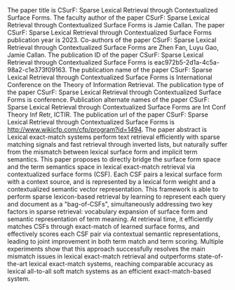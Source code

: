 The paper title is CSurF: Sparse Lexical Retrieval through Contextualized Surface Forms.
The faculty author of the paper CSurF: Sparse Lexical Retrieval through Contextualized Surface Forms is Jamie Callan.
The paper CSurF: Sparse Lexical Retrieval through Contextualized Surface Forms publication year is 2023.
Co-authors of the paper CSurF: Sparse Lexical Retrieval through Contextualized Surface Forms are Zhen Fan, Luyu Gao, Jamie Callan.
The publication ID of the paper CSurF: Sparse Lexical Retrieval through Contextualized Surface Forms is eac972b5-2d1a-4c5a-98a2-c1e373f09163.
The publication name of the paper CSurF: Sparse Lexical Retrieval through Contextualized Surface Forms is International Conference on the Theory of Information Retrieval.
The publication type of the paper CSurF: Sparse Lexical Retrieval through Contextualized Surface Forms is conference.
Publication alternate names of the paper CSurF: Sparse Lexical Retrieval through Contextualized Surface Forms are Int Conf Theory Inf Retr, ICTIR.
The publication url of the paper CSurF: Sparse Lexical Retrieval through Contextualized Surface Forms is http://www.wikicfp.com/cfp/program?id=1494.
The paper abstract is Lexical exact-match systems perform text retrieval efficiently with sparse matching signals and fast retrieval through inverted lists, but naturally suffer from the mismatch between lexical surface form and implicit term semantics. This paper proposes to directly bridge the surface form space and the term semantics space in lexical exact-match retrieval via contextualized surface forms (CSF). Each CSF pairs a lexical surface form with a context source, and is represented by a lexical form weight and a contextualized semantic vector representation. This framework is able to perform sparse lexicon-based retrieval by learning to represent each query and document as a "bag-of-CSFs", simultaneously addressing two key factors in sparse retrieval: vocabulary expansion of surface form and semantic representation of term meaning. At retrieval time, it efficiently matches CSFs through exact-match of learned surface forms, and effectively scores each CSF pair via contextual semantic representations, leading to joint improvement in both term match and term scoring. Multiple experiments show that this approach successfully resolves the main mismatch issues in lexical exact-match retrieval and outperforms state-of-the-art lexical exact-match systems, reaching comparable accuracy as lexical all-to-all soft match systems as an efficient exact-match-based system.

